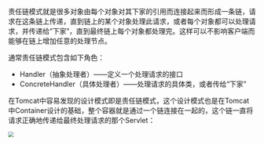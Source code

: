 责任链模式就是很多对象由每个对象对其下家的引用而连接起来而形成一条链，请求在这条链上传递，直到链上的某个对象处理此请求，或者每个对象都可以处理请求，并传递给“下家”，直到最终链上每个对象都处理完。这样可以不影响客户端而能够在链上增加任意的处理节点。

通常责任链模式包含如下角色：

- Handler（抽象处理者）——定义一个处理请求的接口
- ConcreteHandler（具体处理者）——处理请求的具体类，或者传给“下家”

在Tomcat中容易发现的设计模式即是责任链模式，这个设计模式也是在Tomcat中Container设计的基础，整个容器就是通过一个链连接在一起的，这个链一直将请求正确地传递给最终处理请求的那个Servlet：

<img src="https://chua-n.gitee.io/blog-images/notebooks/Java/69.png" style="zoom:67%;" />

